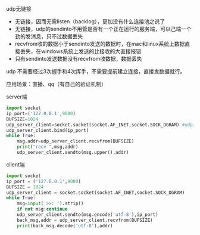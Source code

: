udp无链接

-   无链接，因而无需listen（backlog），更加没有什么连接池之说了
-   无链接，udp的sendinto不用管是否有一个正在运行的服务端，可以己端一个劲的发消息，只不过数据丢失
-   recvfrom收的数据小于sendinto发送的数据时，在mac和linux系统上数据直接丢失，在windows系统上发送的比接收的大直接报错
-   只有sendinto发送数据没有recvfrom收数据，数据丢失

udp 不需要经过3次握手和4次挥手，不需要提前建立连接，直接发数据就行。

应用场景：直播、qq（有自己的验证机制）

server端

```python
import socket
ip_port=('127.0.0.1',9000)
BUFSIZE=1024
udp_server_client=socket.socket(socket.AF_INET,socket.SOCK_DGRAM) #udp类型
udp_server_client.bind(ip_port)
while True:
    msg,addr=udp_server_client.recvfrom(BUFSIZE)
    print("recv ",msg,addr)
    udp_server_client.sendto(msg.upper(),addr)
```

client端

```python
import socket
ip_port = ('127.0.0.1',9000)
BUFSIZE = 1024
udp_server_client = socket.socket(socket.AF_INET,socket.SOCK_DGRAM)
while True:
    msg=input('>>: ').strip()
    if not msg:continue
    udp_server_client.sendto(msg.encode('utf-8'),ip_port)
    back_msg,addr = udp_server_client.recvfrom(BUFSIZE)
    print(back_msg.decode('utf-8'),addr)
```



